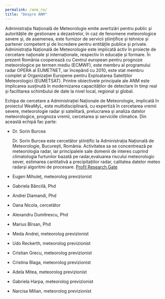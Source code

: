 ```yaml
---
permalink: /anm_ro/
title: "Despre ANM"
---
```


Administrația Națională de Meteorologie emite avertizări pentru public și autoritățile de gestionare a dezastrelor, în caz de fenomene meteorologice severe și, de asemenea, este furnizor de servicii științifice și tehnice și partener competent și de încredere pentru entitățile publice și private. Administrația Națională de Meteorologie este implicată activ în proiecte de cercetare naționale și internaționale, respectiv în educație și formare. În prezent România cooperează cu Centrul european pentru prognoze meteorologice pe termen mediu (ECMWF), este membru al programului radar OPERA al EUMETNET, iar începând cu 2010, este stat membru complet al Organizației Europene pentru Exploatarea Sateliților Meteorologici (EUMETSAT). Printre obiectivele principale ale ANM este implicarea susținută în modernizarea capacităților de detectare în timp real și facilitarea schimbului de date la nivel local, regional și global.

Echipa de cercetare a Administrației Naționale de Meteorologie, implicată în proiectul WeaMyL, este multidisciplinară, cu expertiză în cercetarea vremii severe, meteorologie radar și satelitară, prelucrarea și analiza datelor meteorologice, prognoza vremii, cercetarea și serviciile climatice. Din această echipă fac parte:

* Dr. Sorin Burcea

  Dr. Sorin Burcea este cercetător științific la Administrația Națională de Meteorologie, București, România. Activitatea sa se concentrează pe meteorologia radar, iar principalele sale domenii de interes cuprind climatologia furtunilor bazată pe radar,evaluarea riscului meteorologic sever, estimarea cantitativă a precipitațiilor radar, calitatea datelor meteo radarși algoritmi de procesare.
  [Profil Research Gate](https://www.researchgate.net/profile/Sorin-Burcea)
* Eugen Mihuleț, meteorolog previzionist
* Gabriela Băncilă, Phd
* Andrei Diamandi, Phd
* Oana Nicola, cercetător
* Alexandru Dumitrescu, Phd
* Marius Bîrsan, Phd
* Meda Andrei, meteorolog previzionist
* Udo Reckerth, meteorolog previzionist
* Cristian Grecu, meteorolog previzionist
* Cristina Blaga, meteorolog previzionist
* Adela Mitea, meteorolog previzionist
* Gabriela Harpa, meteorolog previzionist
* Narcisa Milian, meteorolog previzionist
